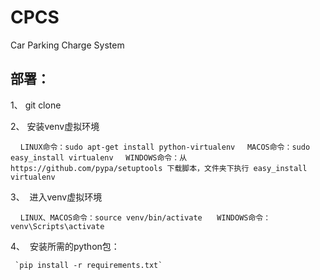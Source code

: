 # CPCS
Car Parking Charge System


## 部署：
1、  git clone

2、  安装venv虚拟环境

     `LINUX命令：sudo apt-get install python-virtualenv`
     `MACOS命令：sudo easy_install virtualenv`
     `WINDOWS命令：从 https://github.com/pypa/setuptools 下载脚本，文件夹下执行 easy_install virtualenv`
 
3、  进入venv虚拟环境

      `LINUX、MACOS命令：source venv/bin/activate`
      `WINDOWS命令：venv\Scripts\activate`
  
4、  安装所需的python包：

     `pip install -r requirements.txt`

